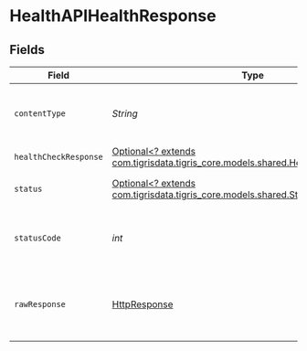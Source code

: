 # HealthAPIHealthResponse


## Fields

| Field                                                                                                                          | Type                                                                                                                           | Required                                                                                                                       | Description                                                                                                                    |
| ------------------------------------------------------------------------------------------------------------------------------ | ------------------------------------------------------------------------------------------------------------------------------ | ------------------------------------------------------------------------------------------------------------------------------ | ------------------------------------------------------------------------------------------------------------------------------ |
| `contentType`                                                                                                                  | *String*                                                                                                                       | :heavy_check_mark:                                                                                                             | HTTP response content type for this operation                                                                                  |
| `healthCheckResponse`                                                                                                          | [Optional<? extends com.tigrisdata.tigris_core.models.shared.HealthCheckResponse>](../../models/shared/HealthCheckResponse.md) | :heavy_minus_sign:                                                                                                             | OK                                                                                                                             |
| `status`                                                                                                                       | [Optional<? extends com.tigrisdata.tigris_core.models.shared.Status>](../../models/shared/Status.md)                           | :heavy_minus_sign:                                                                                                             | Default error response                                                                                                         |
| `statusCode`                                                                                                                   | *int*                                                                                                                          | :heavy_check_mark:                                                                                                             | HTTP response status code for this operation                                                                                   |
| `rawResponse`                                                                                                                  | [HttpResponse<InputStream>](https://docs.oracle.com/en/java/javase/11/docs/api/java.net.http/java/net/http/HttpResponse.html)  | :heavy_check_mark:                                                                                                             | Raw HTTP response; suitable for custom response parsing                                                                        |